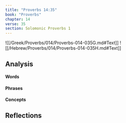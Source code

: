 ```yaml
---
title: "Proverbs 14:35"
book: "Proverbs"
chapter: 14
verse: 35
section: Solomonic Proverbs 1
---
```

![[/Greek/Proverbs/014/Proverbs-014-035G.md#Text]]
![[/Hebrew/Proverbs/014/Proverbs-014-035H.md#Text]]

## Analysis

#### Words

#### Phrases

#### Concepts

## Reflections
